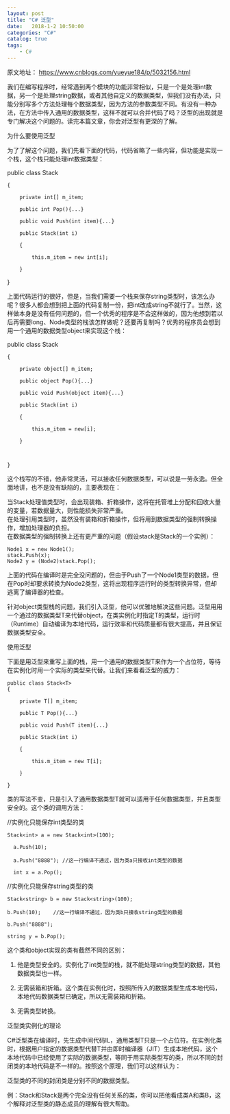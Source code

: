 ```yaml
---
layout: post
title: "C# 泛型"
date:   2018-1-2 10:50:00 
categories: "C#"
catalog: true
tags: 
    - C#
---
```




原文地址： https://www.cnblogs.com/yueyue184/p/5032156.html   

 我们在编写程序时，经常遇到两个模块的功能非常相似，只是一个是处理int数据，另一个是处理string数据，或者其他自定义的数据类型，但我们没有办法，只能分别写多个方法处理每个数据类型，因为方法的参数类型不同。有没有一种办法，在方法中传入通用的数据类型，这样不就可以合并代码了吗？泛型的出现就是专门解决这个问题的。读完本篇文章，你会对泛型有更深的了解。

为什么要使用泛型

为了了解这个问题，我们先看下面的代码，代码省略了一些内容，但功能是实现一个栈，这个栈只能处理int数据类型：

public class Stack

    {

        private int[] m_item;

        public int Pop(){...}

        public void Push(int item){...}

        public Stack(int i)

        {

            this.m_item = new int[i];

        }

}

上面代码运行的很好，但是，当我们需要一个栈来保存string类型时，该怎么办呢？很多人都会想到把上面的代码复制一份，把int改成string不就行了。当然，这样做本身是没有任何问题的，但一个优秀的程序是不会这样做的，因为他想到若以后再需要long、Node类型的栈该怎样做呢？还要再复制吗？优秀的程序员会想到用一个通用的数据类型object来实现这个栈：

public class Stack

    {

        private object[] m_item;

        public object Pop(){...}

        public void Push(object item){...}

        public Stack(int i)

        {

            this.m_item = new[i];

        }

      

    }

这个栈写的不错，他非常灵活，可以接收任何数据类型，可以说是一劳永逸。但全面地讲，也不是没有缺陷的，主要表现在：

当Stack处理值类型时，会出现装箱、折箱操作，这将在托管堆上分配和回收大量的变量，若数据量大，则性能损失非常严重。    
在处理引用类型时，虽然没有装箱和折箱操作，但将用到数据类型的强制转换操作，增加处理器的负担。    
在数据类型的强制转换上还有更严重的问题（假设stack是Stack的一个实例）：  

    Node1 x = new Node1();
    stack.Push(x);
    Node2 y = (Node2)stack.Pop();

上面的代码在编译时是完全没问题的，但由于Push了一个Node1类型的数据，但在Pop时却要求转换为Node2类型，这将出现程序运行时的类型转换异常，但却逃离了编译器的检查。
 

针对object类型栈的问题，我们引入泛型，他可以优雅地解决这些问题。泛型用用一个通过的数据类型T来代替object，在类实例化时指定T的类型，运行时（Runtime）自动编译为本地代码，运行效率和代码质量都有很大提高，并且保证数据类型安全。

 

使用泛型 

下面是用泛型来重写上面的栈，用一个通用的数据类型T来作为一个占位符，等待在实例化时用一个实际的类型来代替。让我们来看看泛型的威力：

    public class Stack<T>
    {

        private T[] m_item;

        public T Pop(){...}

        public void Push(T item){...}

        public Stack(int i)

        {

            this.m_item = new T[i];

        }

    }

类的写法不变，只是引入了通用数据类型T就可以适用于任何数据类型，并且类型安全的。这个类的调用方法：

//实例化只能保存int类型的类

    Stack<int> a = new Stack<int>(100);

      a.Push(10);

      a.Push("8888"); //这一行编译不通过，因为类a只接收int类型的数据

      int x = a.Pop();

 

//实例化只能保存string类型的类

    Stack<string> b = new Stack<string>(100);

    b.Push(10);    //这一行编译不通过，因为类b只接收string类型的数据

    b.Push("8888");

    string y = b.Pop();

 

这个类和object实现的类有截然不同的区别：

1. 他是类型安全的。实例化了int类型的栈，就不能处理string类型的数据，其他数据类型也一样。

2. 无需装箱和折箱。这个类在实例化时，按照所传入的数据类型生成本地代码，本地代码数据类型已确定，所以无需装箱和折箱。

3. 无需类型转换。

 

泛型类实例化的理论

C#泛型类在编译时，先生成中间代码IL，通用类型T只是一个占位符。在实例化类时，根据用户指定的数据类型代替T并由即时编译器（JIT）生成本地代码，这个本地代码中已经使用了实际的数据类型，等同于用实际类型写的类，所以不同的封闭类的本地代码是不一样的。按照这个原理，我们可以这样认为：

泛型类的不同的封闭类是分别不同的数据类型。

例：Stack<int>和Stack<string>是两个完全没有任何关系的类，你可以把他看成类A和类B，这个解释对泛型类的静态成员的理解有很大帮助。

 